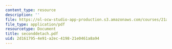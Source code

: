 ```yaml
---
content_type: resource
description: ''
file: https://ol-ocw-studio-app-production.s3.amazonaws.com/courses/21a-441-the-conquest-of-america-spring-2004/2d1617954e91a2ec419821e0461a8a94_seconddetach.pdf
file_type: application/pdf
resourcetype: Document
title: seconddetach.pdf
uid: 2d161795-4e91-a2ec-4198-21e0461a8a94
---
```

